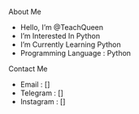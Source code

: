About Me
- Hello, I’m @TeachQueen
- I’m Interested In Python
- I’m Currently Learning Python
- Programming Language : Python


Contact Me
- Email : []
- Telegram : []
- Instagram : []



